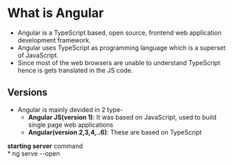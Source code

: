 # What is Angular
  * Angular is a TypeScript based, open source, frontend web application development framework.  
  * Angular uses TypeScript as programming language which is a superset of JavaScript.   
  * Since most of the web browsers are unable to understand TypeScript hence is gets translated in the JS code.
## Versions  
 * Angular is mainly devided in 2 type-   
   * **Angular JS(version 1)**: It was based on JavaScript, used to build single page web applications  
   * **Angular(version 2,3,4,..6)**: These are based on TypeScript  

**starting server** command  
	* ng serve --open  

 

